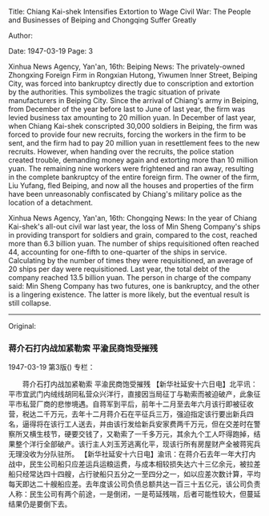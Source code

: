Title: Chiang Kai-shek Intensifies Extortion to Wage Civil War: The People and Businesses of Beiping and Chongqing Suffer Greatly

Author:

Date: 1947-03-19
Page: 3

Xinhua News Agency, Yan'an, 16th: Beiping News: The privately-owned Zhongxing Foreign Firm in Rongxian Hutong, Yiwumen Inner Street, Beiping City, was forced into bankruptcy directly due to conscription and extortion by the authorities. This symbolizes the tragic situation of private manufacturers in Beiping City. Since the arrival of Chiang's army in Beiping, from December of the year before last to June of last year, the firm was levied business tax amounting to 20 million yuan. In December of last year, when Chiang Kai-shek conscripted 30,000 soldiers in Beiping, the firm was forced to provide four new recruits, forcing the workers in the firm to be sent, and the firm had to pay 20 million yuan in resettlement fees to the new recruits. However, when handing over the recruits, the police station created trouble, demanding money again and extorting more than 10 million yuan. The remaining nine workers were frightened and ran away, resulting in the complete bankruptcy of the entire foreign firm. The owner of the firm, Liu Yufang, fled Beiping, and now all the houses and properties of the firm have been unreasonably confiscated by Chiang's military police as the location of a detachment.

Xinhua News Agency, Yan'an, 16th: Chongqing News: In the year of Chiang Kai-shek's all-out civil war last year, the loss of Min Sheng Company's ships in providing transport for soldiers and grain, compared to the cost, reached more than 6.3 billion yuan. The number of ships requisitioned often reached 44, accounting for one-fifth to one-quarter of the ships in service. Calculating by the number of times they were requisitioned, an average of 20 ships per day were requisitioned. Last year, the total debt of the company reached 13.5 billion yuan. The person in charge of the company said: Min Sheng Company has two futures, one is bankruptcy, and the other is a lingering existence. The latter is more likely, but the eventual result is still collapse.



<hr /> 

Original: 


### 蒋介石打内战加紧勒索  平渝民商饱受摧残

1947-03-19
第3版()
专栏：

　　蒋介石打内战加紧勒索
    平渝民商饱受摧残
    【新华社延安十六日电】北平讯：平市宜武门内绒线胡同私营众兴洋行，直接因当局征丁与勒索而被迫破产，此象征平市私营厂商的悲惨境遇。自蒋军到平后，前年十二月至去年六月该行即被征收营，税达二千万元，去年十二月蒋介石在平征兵三万，强迫指定该行要出新兵四名，逼得将在该行工人送去，并由该行发给新兵安家费两千万元，但在交差时在警察所又横生枝节，硬要交钱了，又勒索了一千多万元，其余九个工人吓得跑掉，结果整个洋行全部破产。该行主人刘玉芳逃离化平，现该行所有房屋财产全被蒋宪兵无理没收为分队驻所。
    【新华社延安十六日电】渝讯：在蒋介石去年一年大打内战中，民生公司船只应差运兵运粮运费，与成本相较损失达六十三亿余元，被拉差船只经常达四十四艘，占行驶船只五分之一至四分之一，如以应差次数计算，平均每天即达二十艘船应差。去年度该公司负债总额共达一百三十五亿元，该公司负责人称：民生公司有两个前途，一是倒闭，一是苟延残喘，后者可能性较大，但蔓延结果仍是要倒下去。
